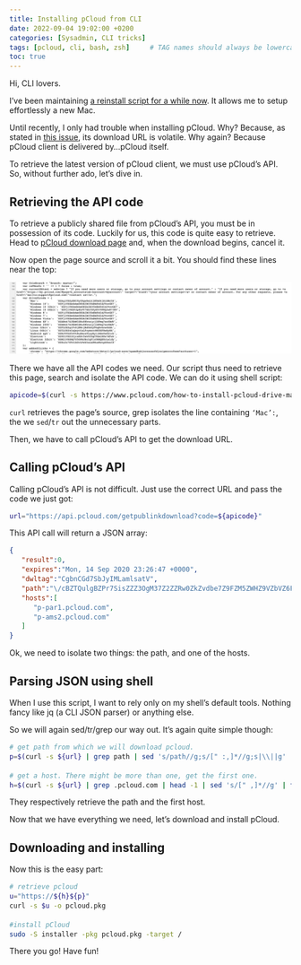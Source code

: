 ```yaml
---
title: Installing pCloud from CLI
date: 2022-09-04 19:02:00 +0200
categories: [Sysadmin, CLI tricks]
tags: [pcloud, cli, bash, zsh]     # TAG names should always be lowercase
toc: true
---
```


Hi, CLI lovers.

I’ve been maintaining [a reinstall script for a while now](https://gitlab.com/X99/reinstall.sh/). It allows me to setup effortlessly a new Mac.

Until recently, I only had trouble when installing pCloud. Why? Because, as stated in [this issue](https://github.com/Homebrew/homebrew-cask/pull/57634), its download URL is volatile. Why again? Because pCloud client is delivered by…pCloud itself.

To retrieve the latest version of pCloud client, we must use pCloud’s API. So, without further ado, let’s dive in.

## Retrieving the API code

To retrieve a publicly shared file from pCloud’s API, you must be in possession of its code. Luckily for us, this code is quite easy to retrieve. Head to [pCloud download page](https://www.pcloud.com/how-to-install-pcloud-drive-mac-os.html?download=mac) and, when the download begins, cancel it.

Now open the page source and scroll it a bit. You should find these lines near the top:

![Foo](/assets/img/posts/2022-09-04-Installing-pCloud-from-CLI/Untitled.png)

There we have all the API codes we need. Our script thus need to retrieve this page, search and isolate the API code. We can do it using shell script:

```bash
apicode=$(curl -s https://www.pcloud.com/how-to-install-pcloud-drive-mac-os.html\?download\=mac | grep "'Mac':" | sed "s/[ ,:']*//g;s/Mac//g" | tr -d '\t')
```

`curl` retrieves the page’s source, grep isolates the line containing `‘Mac’:`, the we `sed`/`tr` out the unnecessary parts.

Then, we have to call pCloud’s API to get the download URL.

## Calling pCloud’s API

Calling pCloud’s API is not difficult. Just use the correct URL and pass the code we just got:

```bash
url="https://api.pcloud.com/getpublinkdownload?code=${apicode}"
```

This API call will return a JSON array:

```json
{
   "result":0,
   "expires":"Mon, 14 Sep 2020 23:26:47 +0000",
   "dwltag":"CgbnCGd7SbJyIMLamlsatV",
   "path":"\/cBZTQulgBZPr7SisZZZ3OgM37Z2ZZRw0ZkZvdbe7Z9FZM5ZWHZ9VZbVZ6FZ2FZVHZf7Zc7Zl7Z8XZu0ZrFZAgiVXZOr8pQSg6xa8qGE3QSr61Rj4XM9tX\/pCloud%20Drive%203.9.5.pkg",
   "hosts":[
      "p-par1.pcloud.com",
      "p-ams2.pcloud.com"
   ]
}
```

Ok, we need to isolate two things: the path, and one of the hosts.

## Parsing JSON using shell

When I use this script, I want to rely only on my shell’s default tools. Nothing fancy like jq (a CLI JSON parser) or anything else.

So we will again sed/tr/grep our way out. It’s again quite simple though:

```bash
# get path from which we will download pcloud.
p=$(curl -s ${url} | grep path | sed 's/path//g;s/[" :,]*//g;s|\\||g' | tr -d '\t')

# get a host. There might be more than one, get the first one.
h=$(curl -s ${url} | grep .pcloud.com | head -1 | sed 's/[" ,]*//g' | tr -d '\t')
```

They respectively retrieve the path and the first host.

Now that we have everything we need, let’s download and install pCloud.

## Downloading and installing

Now this is the easy part:

```bash
# retrieve pcloud
u="https://${h}${p}"
curl -s $u -o pcloud.pkg

#install pCloud
sudo -S installer -pkg pcloud.pkg -target /
```

There you go! Have fun!